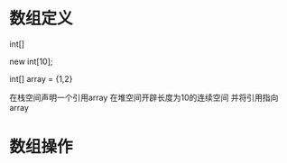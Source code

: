 


# 数组定义

int[]  

new int[10];


int[] array = {1,2}

在栈空间声明一个引用array
在堆空间开辟长度为10的连续空间
并将引用指向array


# 数组操作

